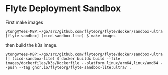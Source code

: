 # Flyte Deployment Sandbox

First make images
```
ytong@Yees-MBP:~/go/src/github.com/flyteorg/flyte/docker/sandbox-ultra [flyte-sandbox] (cicd-sandbox-lite) $ make images
```

then build the k3s image.
```
ytong@Yees-MBP:~/go/src/github.com/flyteorg/flyte/docker/sandbox-ultra [] (cicd-sandbox-lite) $ docker buildx build --file images/dockerfiles/k3s/Dockerfile --platform linux/arm64,linux/amd64 --push --tag ghcr.io/flyteorg/flyte-sandbox-lite:ultra7 .
```
